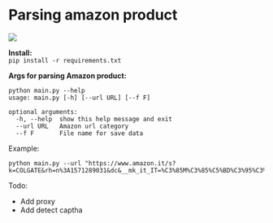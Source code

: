 # Parsing amazon product


<img src="https://upload.wikimedia.org/wikipedia/commons/a/a9/Amazon_logo.svg">

**Install:**<br>
```pip install -r requirements.txt```

**Args for parsing Amazon product:**
```
python main.py --help
usage: main.py [-h] [--url URL] [--f F]

optional arguments:
  -h, --help  show this help message and exit
  --url URL   Amazon url category
  --f F       File name for save data
```

Example:
```
python main.py --url "https://www.amazon.it/s?k=COLGATE&rh=n%3A1571289031&dc&__mk_it_IT=%C3%85M%C3%85%C5%BD%C3%95%C3%91&qid=1597410013&rnid=1640607031&ref=sr_nr_n_1"
```

Todo:
* Add proxy
* Add detect captha
